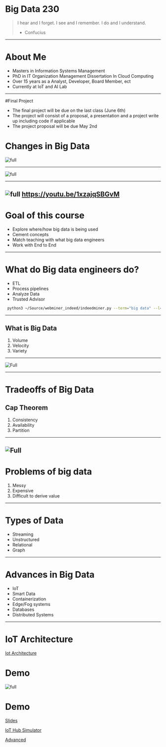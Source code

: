# Big Data 230

> I hear and I forget. 
> I see and I remember. 
> I do and I understand. 
> - Confucius

---
# About Me

* Masters in Information Systems Management
* PhD in IT Organization Management Dissertation In Cloud Computing
* Over 15 years as a Analyst, Developer, Board Member, ect
* Currently at IoT and AI Lab  

---
#Final Project
* The final project will be due on the last class (June 6th)
* The project will consist of a proposal, a presentation and a project write up including code if applicable
* The project proposal will be due May 2nd

# Changes in Big Data
![full](https://microshak.github.io/MicroNotes/Images/Mike/Servers.jpg)

---
![full](https://microshak.github.io/MicroNotes/Images/Mike/ChiMike.jpg)

---
![full](https://microshak.github.io/MicroNotes/Images/Mike/RobotMike.jpg)
https://youtu.be/1xzajqSBGvM
---

# Goal of this course
* Explore where/how big data is being used
*  Cement concepts
*  Match teaching with what big data engineers 
*  Work with End to End 

---
# What do Big data engineers do?
* ETL 
* Process pipelines
* Analyze Data
* Trusted Advisor

```sh
 python3 ~/Source/webminer_indeed/indeedminer.py --term="big data" --l="Seattle, WA" --type="as_ttl" --pages="6"

```

---
## What is Big Data
1. Volume
2. Velocity
3. Variety

---

![Full](https://microshak.github.io/MicroNotes/Images/3-Vs-of-Big-Data.png)

---
# Tradeoffs of Big Data
## Cap Theorem
1. Consistency
2. Availability
3. Partition 

---

![Full](https://microshak.github.io/MicroNotes/Images/Cap.png)
---

# Problems of big data
1. Messy
2. Expensive
3. Difficult to derive value

---

# Types of Data
* Streaming
* Unstructured
* Relational
* Graph

---

# Advances in Big Data
* IoT
* Smart Data
* Containerization
* Edge/Fog systems
* Databases
* Distributed Systems

---
# IoT Architecture
[Iot Architecture](https://microshak.github.io/MicroNotes/Notes.html?path=Azure/IoT/IoT101)


# Demo 
![full](https://microshak.github.io/MicroNotes/Images/week1.png)


# Demo

[Slides](https://microshak.github.io/MicroNotes/Notes.html?path=Azure/IoT/IoT101)

[IoT Hub Simulator](https://azure-samples.github.io/raspberry-pi-web-simulator/#Getstarted)

[Advanced](https://github.com/Azure-Samples/azure-iot-samples-python)


